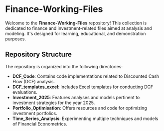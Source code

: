 # Finance-Working-Files

Welcome to the **Finance-Working-Files** repository! This collection is dedicated to finance and investment-related files aimed at analysis and modeling. It's designed for learning, educational, and demonstration purposes.

## Repository Structure

The repository is organized into the following directories:

- **DCF_Code**: Contains code implementations related to Discounted Cash Flow (DCF) analysis.
- **DCF_templates_excel**: Includes Excel templates for conducting DCF evaluations.
- **Investment_2025**: Features analyses and models pertinent to investment strategies for the year 2025.
- **Portfolio_Optimisation**: Offers resources and code for optimizing investment portfolios.
- **Time_Series_Analysis**: Experimenting multiple techniques and models of Financial Econometrics.
